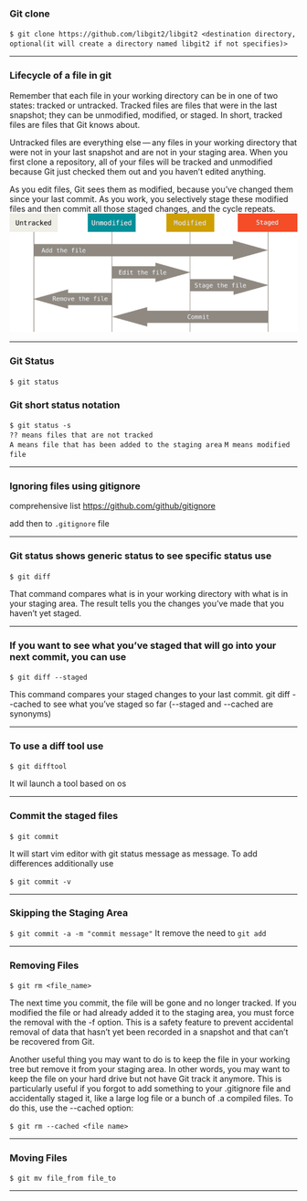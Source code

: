 ### Git clone
`$ git clone https://github.com/libgit2/libgit2 <destination directory, optional(it will create a directory named libgit2 if not specifies)>`

---

### Lifecycle of a file in git
Remember that each file in your working directory can be in one of two states: tracked or untracked. Tracked files are files that were in the last snapshot; they can be unmodified, modified, or staged. In short, tracked files are files that Git knows about.

Untracked files are everything else — any files in your working directory that were not in your last snapshot and are not in your staging area. When you first clone a repository, all of your files will be tracked and unmodified because Git just checked them out and you haven’t edited anything.

As you edit files, Git sees them as modified, because you’ve changed them since your last commit. As you work, you selectively stage these modified files and then commit all those staged changes, and the cycle repeats.
![lifecycle](../images/lifecycle.png "lifecycle")

---

### Git Status
`$ git status`

### Git short status notation
`$ git status -s`\
`?? means files that are not tracked`\
`A means file that has been added to the staging area`
`M means modified file`

---
### Ignoring files using gitignore
comprehensive list
https://github.com/github/gitignore

add then to `.gitignore` file

---

### Git status shows generic status to see specific status use
`$ git diff`

That command compares what is in your working directory with what is in your staging area. The result tells you the changes you’ve made that you haven’t yet staged.

---
### If you want to see what you’ve staged that will go into your next commit, you can use 
`$ git diff --staged`

 This command compares your staged changes to your last commit. git diff --cached to see what you’ve staged so far (--staged and --cached are synonyms)

 ---
### To use a diff tool use
`$ git difftool`

It wil launch a tool based on os

---

### Commit the staged files
`$ git commit`

It will start vim editor with git status message as message. To add differences additionally use

`$ git commit -v`

---

### Skipping the Staging Area
`$ git commit -a -m "commit message"`
It remove the need to `git add`

---

### Removing Files
`$ git rm <file_name>`

The next time you commit, the file will be gone and no longer tracked. If you modified the file or had already added it to the staging area, you must force the removal with the -f option. This is a safety feature to prevent accidental removal of data that hasn’t yet been recorded in a snapshot and that can’t be recovered from Git.

Another useful thing you may want to do is to keep the file in your working tree but remove it from your staging area. In other words, you may want to keep the file on your hard drive but not have Git track it anymore. This is particularly useful if you forgot to add something to your .gitignore file and accidentally staged it, like a large log file or a bunch of .a compiled files. To do this, use the --cached option:

`$ git rm --cached <file name>`

---

### Moving Files

`$ git mv file_from file_to`

---










